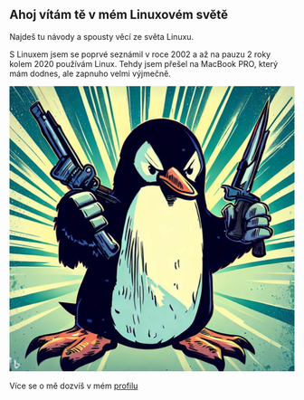 ## Ahoj vítám tě v mém Linuxovém světě 

Najdeš tu návody a spousty věcí ze světa Linuxu.

S Linuxem jsem se poprvé seznámil v roce 2002 a až na pauzu 2 roky kolem 2020 používám Linux. Tehdy jsem přešel na MacBook PRO, který mám dodnes, ale zapnuho velmi výjmečně.

![](./img/tucnak-se-zbrani-v-rukou-ve-stylu-comix.jpg)

Více se o mě dozvíš v mém [profilu](https://codeberg.org/Kankys)